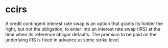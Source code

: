 # ccirs
A credit contingent interest rate swap is an option that grants its holder the right, but not the obligation, to enter into an interest rate swap (IRS) at the time when its reference obligor defaults. The premium to be paid on the underlying IRS is fixed in advance at some strike level. 
